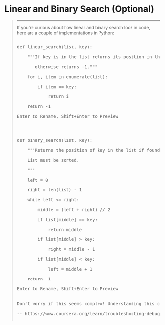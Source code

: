 # Linear and Binary Search (Optional)
> 
> * * *
> 
> If you're curious about how linear and binary search look in code, here are a couple of implementations in Python:
> 
> <pre contenteditable="false" data-language="python" style="opacity: 1;">
> 
> def linear_search(list, key):
> 
>     """If key is in the list returns its position in the list,
> 
>        otherwise returns -1."""
> 
>     for i, item in enumerate(list):
> 
>         if item == key:
> 
>             return i
> 
>     return -1
> 
> Enter to Rename, Shift+Enter to Preview
> 
> </pre>
> 
> <pre contenteditable="false" data-language="python" style="opacity: 1;">
> 
> 
> def binary_search(list, key):
> 
>     """Returns the position of key in the list if found, -1 otherwise.
> 
>     List must be sorted.
> 
>     """
> 
>     left = 0
> 
>     right = len(list) - 1
> 
>     while left <= right:
> 
>         middle = (left + right) // 2
> 
>         if list[middle] == key:
> 
>             return middle
> 
>         if list[middle] > key:
> 
>             right = middle - 1
> 
>         if list[middle] < key:
> 
>             left = middle + 1
> 
>     return -1
> 
> Enter to Rename, Shift+Enter to Preview
> 
> 
> Don't worry if this seems complex! Understanding this code isn’t required for understanding how to use binary search in troubleshooting.
>
> -- https://www.coursera.org/learn/troubleshooting-debugging-techniques/supplement/TCank/linear-and-binary-search-optional#main
